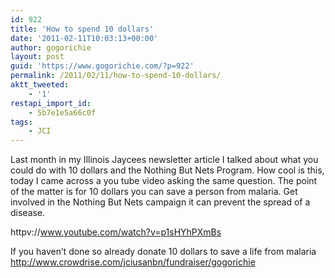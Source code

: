 ```yaml
---
id: 922
title: 'How to spend 10 dollars'
date: '2011-02-11T10:03:13+00:00'
author: gogorichie
layout: post
guid: 'https://www.gogorichie.com/?p=922'
permalink: /2011/02/11/how-to-spend-10-dollars/
aktt_tweeted:
    - '1'
restapi_import_id:
    - 5b7e1e5a66c0f
tags:
    - JCI
---
```


Last month in my Illinois Jaycees newsletter article I talked about what you could do with 10 dollars and the Nothing But Nets Program. How cool is this, today I came across a you tube video asking the same question. The point of the matter is for 10 dollars you can save a person from malaria. Get involved in the Nothing But Nets campaign it can prevent the spread of a disease.

httpv://www.youtube.com/watch?v=p1sHYhPXmBs

If you haven’t done so already donate 10 dollars to save a life from malaria <http://www.crowdrise.com/jciusanbn/fundraiser/gogorichie>